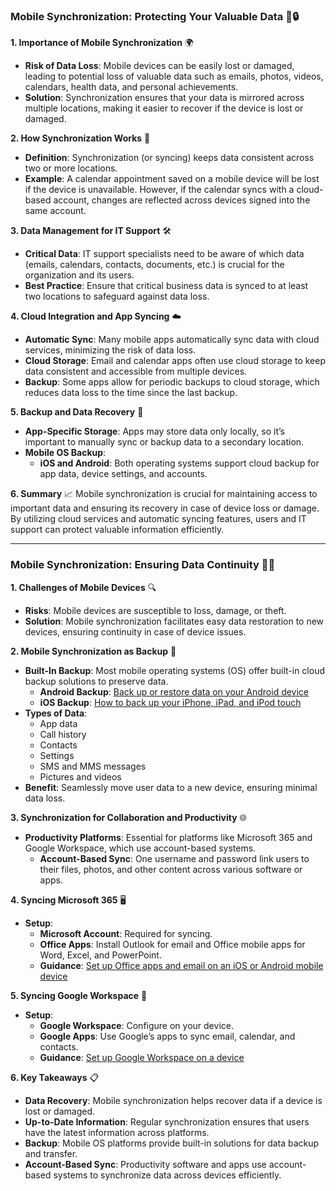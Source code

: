 ### Mobile Synchronization: Protecting Your Valuable Data 📱🔒

**1. Importance of Mobile Synchronization** 🌍
- **Risk of Data Loss**: Mobile devices can be easily lost or damaged, leading to potential loss of valuable data such as emails, photos, videos, calendars, health data, and personal achievements.
- **Solution**: Synchronization ensures that your data is mirrored across multiple locations, making it easier to recover if the device is lost or damaged.

**2. How Synchronization Works** 🔄
- **Definition**: Synchronization (or syncing) keeps data consistent across two or more locations. 
- **Example**: A calendar appointment saved on a mobile device will be lost if the device is unavailable. However, if the calendar syncs with a cloud-based account, changes are reflected across devices signed into the same account.

**3. Data Management for IT Support** 🛠️
- **Critical Data**: IT support specialists need to be aware of which data (emails, calendars, contacts, documents, etc.) is crucial for the organization and its users.
- **Best Practice**: Ensure that critical business data is synced to at least two locations to safeguard against data loss.

**4. Cloud Integration and App Syncing** ☁️
- **Automatic Sync**: Many mobile apps automatically sync data with cloud services, minimizing the risk of data loss.
- **Cloud Storage**: Email and calendar apps often use cloud storage to keep data consistent and accessible from multiple devices.
- **Backup**: Some apps allow for periodic backups to cloud storage, which reduces data loss to the time since the last backup.

**5. Backup and Data Recovery** 🔄
- **App-Specific Storage**: Apps may store data only locally, so it’s important to manually sync or backup data to a secondary location.
- **Mobile OS Backup**:
  - **iOS and Android**: Both operating systems support cloud backup for app data, device settings, and accounts.

**6. Summary** 📈
Mobile synchronization is crucial for maintaining access to important data and ensuring its recovery in case of device loss or damage. By utilizing cloud services and automatic syncing features, users and IT support can protect valuable information efficiently.

---

### Mobile Synchronization: Ensuring Data Continuity 📱🔄

**1. Challenges of Mobile Devices** 🔍
- **Risks**: Mobile devices are susceptible to loss, damage, or theft.
- **Solution**: Mobile synchronization facilitates easy data restoration to new devices, ensuring continuity in case of device issues.

**2. Mobile Synchronization as Backup** 💾
- **Built-In Backup**: Most mobile operating systems (OS) offer built-in cloud backup solutions to preserve data.
  - **Android Backup**: [Back up or restore data on your Android device](#)
  - **iOS Backup**: [How to back up your iPhone, iPad, and iPod touch](#)
- **Types of Data**:
  - App data
  - Call history
  - Contacts
  - Settings
  - SMS and MMS messages
  - Pictures and videos
- **Benefit**: Seamlessly move user data to a new device, ensuring minimal data loss.

**3. Synchronization for Collaboration and Productivity** 🌐
- **Productivity Platforms**: Essential for platforms like Microsoft 365 and Google Workspace, which use account-based systems.
  - **Account-Based Sync**: One username and password link users to their files, photos, and other content across various software or apps.

**4. Syncing Microsoft 365** 🖥️
- **Setup**:
  - **Microsoft Account**: Required for syncing.
  - **Office Apps**: Install Outlook for email and Office mobile apps for Word, Excel, and PowerPoint.
  - **Guidance**: [Set up Office apps and email on an iOS or Android mobile device](#)

**5. Syncing Google Workspace** 📧
- **Setup**:
  - **Google Workspace**: Configure on your device.
  - **Google Apps**: Use Google’s apps to sync email, calendar, and contacts.
  - **Guidance**: [Set up Google Workspace on a device](#)

**6. Key Takeaways** 📋
- **Data Recovery**: Mobile synchronization helps recover data if a device is lost or damaged.
- **Up-to-Date Information**: Regular synchronization ensures that users have the latest information across platforms.
- **Backup**: Mobile OS platforms provide built-in solutions for data backup and transfer.
- **Account-Based Sync**: Productivity software and apps use account-based systems to synchronize data across devices efficiently.